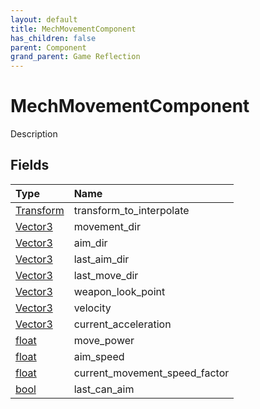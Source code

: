 ```yaml
---
layout: default
title: MechMovementComponent
has_children: false
parent: Component
grand_parent: Game Reflection
---
```

# MechMovementComponent
Description 

## Fields

| Type | Name |
|:----------|:--------------|
| [Transform](/riftbreaker-wiki/docs/game-reflection/classes/transform/) | transform_to_interpolate |
| [Vector3](/riftbreaker-wiki/docs/game-reflection/classes/vector3/) | movement_dir |
| [Vector3](/riftbreaker-wiki/docs/game-reflection/classes/vector3/) | aim_dir |
| [Vector3](/riftbreaker-wiki/docs/game-reflection/classes/vector3/) | last_aim_dir |
| [Vector3](/riftbreaker-wiki/docs/game-reflection/classes/vector3/) | last_move_dir |
| [Vector3](/riftbreaker-wiki/docs/game-reflection/classes/vector3/) | weapon_look_point |
| [Vector3](/riftbreaker-wiki/docs/game-reflection/classes/vector3/) | velocity |
| [Vector3](/riftbreaker-wiki/docs/game-reflection/classes/vector3/) | current_acceleration |
| [float](/riftbreaker-wiki/docs/game-reflection/components/float/) | move_power |
| [float](/riftbreaker-wiki/docs/game-reflection/components/float/) | aim_speed |
| [float](/riftbreaker-wiki/docs/game-reflection/components/float/) | current_movement_speed_factor |
| [bool](/riftbreaker-wiki/docs/game-reflection/components/bool/) | last_can_aim |


